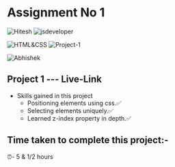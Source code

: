 # Assignment No 1

![Hitesh](https://img.shields.io/badge/Hitesh%20Choudhary-Ineuron-yellowgreen) ![jsdeveloper](https://img.shields.io/badge/JS--Fullstack-Developer-green)



![HTML&CSS](https://img.shields.io/badge/HTML-CSS-blue) ![Project-1](https://img.shields.io/badge/Live--class-Project--1-green)

![Abhishek](https://img.shields.io/badge/Abhsiehk%20Patil-BCA%202%20year-orange)

## Project 1 --- Live-Link

- Skills gained in this project
  - Positioning elements using css.✅
  - Selecting elements uniquely.✅
  - Learned z-index property in depth.✅
  
## Time taken to complete this project:-
⏰- 5 & 1/2 hours
